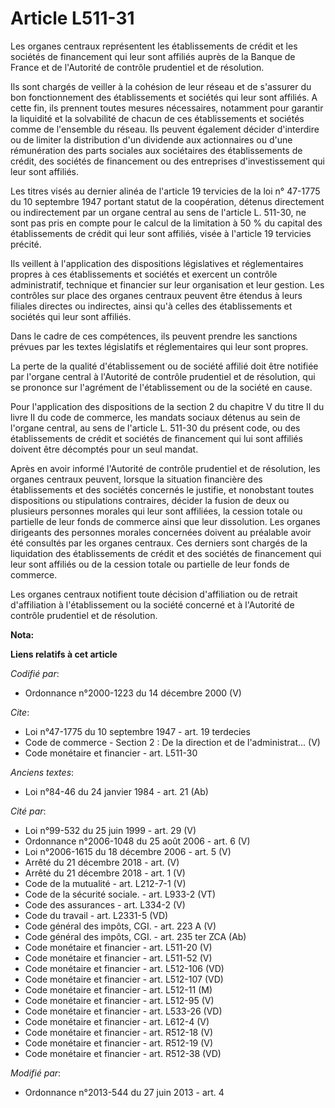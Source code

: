 # Article L511-31

Les organes centraux représentent les établissements de crédit et les sociétés de financement qui leur sont affiliés auprès
de la Banque de France et de l'Autorité de contrôle prudentiel et de résolution. 

Ils sont chargés de veiller à la cohésion de leur réseau et de s'assurer du bon fonctionnement des établissements et sociétés
qui leur sont affiliés. A cette fin, ils prennent toutes mesures nécessaires, notamment pour garantir la liquidité et la
solvabilité de chacun de ces établissements et sociétés comme de l'ensemble du réseau. Ils peuvent également décider
d'interdire ou de limiter la distribution d'un dividende aux actionnaires ou d'une rémunération des parts sociales aux
sociétaires des établissements de crédit, des sociétés de financement ou des entreprises d'investissement qui leur sont
affiliés. 

Les titres visés au dernier alinéa de l'article 19 tervicies de la loi n° 47-1775 du 10 septembre 1947 portant statut de la
coopération, détenus directement ou indirectement par un organe central au sens de l'article L. 511-30, ne sont pas pris en
compte pour le calcul de la limitation à 50 % du capital des établissements de crédit qui leur sont affiliés, visée à
l'article 19 tervicies précité. 

Ils veillent à l'application des dispositions législatives et réglementaires propres à ces établissements et sociétés et
exercent un contrôle administratif, technique et financier sur leur organisation et leur gestion. Les contrôles sur place des
organes centraux peuvent être étendus à leurs filiales directes ou indirectes, ainsi qu'à celles des établissements et
sociétés qui leur sont affiliés. 

Dans le cadre de ces compétences, ils peuvent prendre les sanctions prévues par les textes législatifs et réglementaires qui
leur sont propres. 

La perte de la qualité d'établissement ou de société affilié doit être notifiée par l'organe central à l'Autorité de contrôle
prudentiel et de résolution, qui se prononce sur l'agrément de l'établissement ou de la société en cause. 

Pour l'application des dispositions de la section 2 du chapitre V du titre II du livre II du code de commerce, les mandats
sociaux détenus au sein de l'organe central, au sens de l'article L. 511-30 du présent code, ou des établissements de crédit
et sociétés de financement qui lui sont affiliés doivent être décomptés pour un seul mandat. 

Après en avoir informé l'Autorité de contrôle prudentiel et de résolution, les organes centraux peuvent, lorsque la situation
financière des établissements et des sociétés concernés le justifie, et nonobstant toutes dispositions ou stipulations
contraires, décider la fusion de deux ou plusieurs personnes morales qui leur sont affiliées, la cession totale ou partielle
de leur fonds de commerce ainsi que leur dissolution. Les organes dirigeants des personnes morales concernées doivent au
préalable avoir été consultés par les organes centraux. Ces derniers sont chargés de la liquidation des établissements de
crédit et des sociétés de financement qui leur sont affiliés ou de la cession totale ou partielle de leur fonds de commerce. 

Les organes centraux notifient toute décision d'affiliation ou de retrait d'affiliation à l'établissement ou la société
concerné et à l'Autorité de contrôle prudentiel et de résolution.

**Nota:**



**Liens relatifs à cet article**

_Codifié par_:

  - Ordonnance n°2000-1223 du 14 décembre 2000 (V)

_Cite_:

  - Loi n°47-1775 du 10 septembre 1947 - art. 19 terdecies
  - Code de commerce -  Section 2 : De la direction et de l'administrat... (V)
  - Code monétaire et financier - art. L511-30

_Anciens textes_:

  - Loi n°84-46 du 24 janvier 1984 - art. 21 (Ab)

_Cité par_:

  - Loi n°99-532 du 25 juin 1999 - art. 29 (V)
  - Ordonnance n°2006-1048 du 25 août 2006 - art. 6 (V)
  - Loi n°2006-1615 du 18 décembre 2006 - art. 5 (V)
  - Arrêté du 21 décembre 2018 - art. (V)
  - Arrêté du 21 décembre 2018 - art. 1 (V)
  - Code de la mutualité - art. L212-7-1 (V)
  - Code de la sécurité sociale. - art. L933-2 (VT)
  - Code des assurances - art. L334-2 (V)
  - Code du travail - art. L2331-5 (VD)
  - Code général des impôts, CGI. - art. 223 A (V)
  - Code général des impôts, CGI. - art. 235 ter ZCA (Ab)
  - Code monétaire et financier - art. L511-20 (V)
  - Code monétaire et financier - art. L511-52 (V)
  - Code monétaire et financier - art. L512-106 (VD)
  - Code monétaire et financier - art. L512-107 (VD)
  - Code monétaire et financier - art. L512-11 (M)
  - Code monétaire et financier - art. L512-95 (V)
  - Code monétaire et financier - art. L533-26 (VD)
  - Code monétaire et financier - art. L612-4 (V)
  - Code monétaire et financier - art. R512-18 (V)
  - Code monétaire et financier - art. R512-19 (V)
  - Code monétaire et financier - art. R512-38 (VD)

_Modifié par_:

  - Ordonnance n°2013-544 du 27 juin 2013 - art. 4
